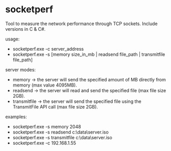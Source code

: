 socketperf
==========
Tool to measure the network performance through TCP sockets. Include versions in C & C#.

usage:
* socketperf.exe -c server_address
* socketperf.exe -s [memory size_in_mb | readsend file_path | transmitfile file_path]


server modes:
* memory -> the server will send the specified amount of MB directly from memory (max value 4095MB).
* readsend -> the server will read and send the specified file (max file size 2GB).
* transmitfile -> the server will send the specified file using the TransmitFile API call (max file size 2GB).

examples:
* socketperf.exe -s memory 2048
* socketperf.exe -s readsend c:\data\server.iso
* socketperf.exe -s transmitfile c:\data\server.iso
* socketperf.exe -c 192.168.1.55

